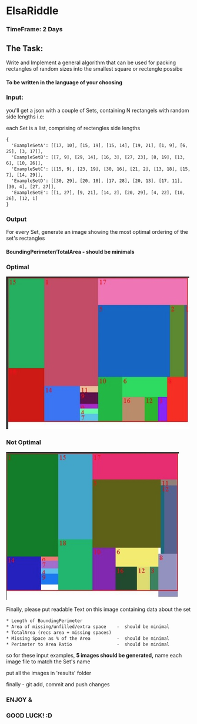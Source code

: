 # ElsaRiddle

### TimeFrame: 2 Days

## The Task:
Write and Implement a general algorithm that can be used for packing rectangles of random sizes into the smallest square or rectengle possibe
#### To be written in the language of your choosing

### Input:
you'll get a json with a couple of Sets, containing N rectangels with random side lengths i.e:

each Set is a list, comprising of rectengles side lengths

    {
      'ExampleSetA': [[17, 10], [15, 19], [15, 14], [19, 21], [1, 9], [6, 25], [3, 17]],
      'ExampleSetB': [[7, 9], [29, 14], [16, 3], [27, 23], [8, 19], [13, 6], [10, 26]], 
      'ExampleSetC': [[15, 9], [23, 19], [30, 16], [21, 2], [13, 18], [15, 7], [14, 29]], 
      'ExampleSetD': [[30, 29], [20, 18], [17, 28], [20, 13], [17, 11], [30, 4], [27, 27]], 
      'ExampleSetE': [[1, 27], [9, 21], [14, 2], [20, 29], [4, 22], [10, 26], [12, 1]
    }
    
### Output
For every Set, generate an image showing the most optimal ordering of the set's rectangles
#### BoundingPerimeter/TotalArea - should be minimals

### Optimal
![](img/optimal.png)
### Not Optimal
![](img/not_optimal.png)

Finally, please put readable Text on this image containing data about the set

    * Length of BoundingPerimeter             
    * Area of missing/unfilled/extra space    -  should be minimal
    * TotalArea (recs area + missing spaces)  
    * Missing Space as % of the Area          -  should be minimal
    * Perimeter to Area Ratio                 -  should be minimal

so for these input examples, <b>5 images should be generated,</b>
name each image file to match the Set's name

put all the images in 'results' folder

finally - git add, commit and push changes

### ENJOY & 
### GOOD LUCK! :D
